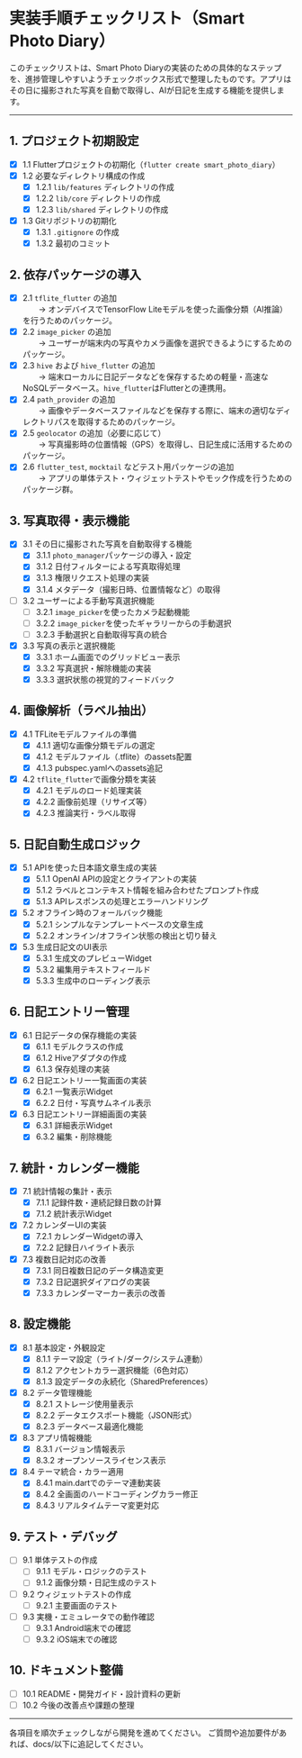 # 実装手順チェックリスト（Smart Photo Diary）

このチェックリストは、Smart Photo Diaryの実装のための具体的なステップを、進捗管理しやすいようチェックボックス形式で整理したものです。アプリはその日に撮影された写真を自動で取得し、AIが日記を生成する機能を提供します。

---

## 1. プロジェクト初期設定
- [x] 1.1 Flutterプロジェクトの初期化（`flutter create smart_photo_diary`）
- [x] 1.2 必要なディレクトリ構成の作成
    - [x] 1.2.1 `lib/features` ディレクトリの作成
    - [x] 1.2.2 `lib/core` ディレクトリの作成
    - [x] 1.2.3 `lib/shared` ディレクトリの作成
- [x] 1.3 Gitリポジトリの初期化
    - [x] 1.3.1 `.gitignore` の作成
    - [x] 1.3.2 最初のコミット

## 2. 依存パッケージの導入
- [x] 2.1 `tflite_flutter` の追加  
  → オンデバイスでTensorFlow Liteモデルを使った画像分類（AI推論）を行うためのパッケージ。
- [x] 2.2 `image_picker` の追加  
  → ユーザーが端末内の写真やカメラ画像を選択できるようにするためのパッケージ。
- [x] 2.3 `hive` および `hive_flutter` の追加  
  → 端末ローカルに日記データなどを保存するための軽量・高速なNoSQLデータベース。`hive_flutter`はFlutterとの連携用。
- [x] 2.4 `path_provider` の追加  
  → 画像やデータベースファイルなどを保存する際に、端末の適切なディレクトリパスを取得するためのパッケージ。
- [x] 2.5 `geolocator` の追加（必要に応じて）  
  → 写真撮影時の位置情報（GPS）を取得し、日記生成に活用するためのパッケージ。
- [x] 2.6 `flutter_test`, `mocktail` などテスト用パッケージの追加  
  → アプリの単体テスト・ウィジェットテストやモック作成を行うためのパッケージ群。

## 3. 写真取得・表示機能
- [x] 3.1 その日に撮影された写真を自動取得する機能
    - [x] 3.1.1 `photo_manager`パッケージの導入・設定
    - [x] 3.1.2 日付フィルターによる写真取得処理
    - [x] 3.1.3 権限リクエスト処理の実装
    - [x] 3.1.4 メタデータ（撮影日時、位置情報など）の取得
- [ ] 3.2 ユーザーによる手動写真選択機能
    - [ ] 3.2.1 `image_picker`を使ったカメラ起動機能
    - [ ] 3.2.2 `image_picker`を使ったギャラリーからの手動選択
    - [ ] 3.2.3 手動選択と自動取得写真の統合
- [x] 3.3 写真の表示と選択機能
    - [x] 3.3.1 ホーム画面でのグリッドビュー表示
    - [x] 3.3.2 写真選択・解除機能の実装
    - [x] 3.3.3 選択状態の視覚的フィードバック

## 4. 画像解析（ラベル抽出）
- [x] 4.1 TFLiteモデルファイルの準備
    - [x] 4.1.1 適切な画像分類モデルの選定
    - [x] 4.1.2 モデルファイル（.tflite）のassets配置
    - [x] 4.1.3 pubspec.yamlへのassets追記
- [x] 4.2 `tflite_flutter`で画像分類を実装
    - [x] 4.2.1 モデルのロード処理実装
    - [x] 4.2.2 画像前処理（リサイズ等）
    - [x] 4.2.3 推論実行・ラベル取得

## 5. 日記自動生成ロジック
- [x] 5.1 APIを使った日本語文章生成の実装
    - [x] 5.1.1 OpenAI APIの設定とクライアントの実装
    - [x] 5.1.2 ラベルとコンテキスト情報を組み合わせたプロンプト作成
    - [x] 5.1.3 APIレスポンスの処理とエラーハンドリング
- [x] 5.2 オフライン時のフォールバック機能
    - [x] 5.2.1 シンプルなテンプレートベースの文章生成
    - [x] 5.2.2 オンライン/オフライン状態の検出と切り替え
- [x] 5.3 生成日記文のUI表示
    - [x] 5.3.1 生成文のプレビューWidget
    - [x] 5.3.2 編集用テキストフィールド
    - [x] 5.3.3 生成中のローディング表示

## 6. 日記エントリー管理
- [x] 6.1 日記データの保存機能の実装
    - [x] 6.1.1 モデルクラスの作成
    - [x] 6.1.2 Hiveアダプタの作成
    - [x] 6.1.3 保存処理の実装
- [x] 6.2 日記エントリー一覧画面の実装
    - [x] 6.2.1 一覧表示Widget
    - [x] 6.2.2 日付・写真サムネイル表示
- [x] 6.3 日記エントリー詳細画面の実装
    - [x] 6.3.1 詳細表示Widget
    - [x] 6.3.2 編集・削除機能

## 7. 統計・カレンダー機能
- [x] 7.1 統計情報の集計・表示
    - [x] 7.1.1 記録件数・連続記録日数の計算
    - [x] 7.1.2 統計表示Widget
- [x] 7.2 カレンダーUIの実装
    - [x] 7.2.1 カレンダーWidgetの導入
    - [x] 7.2.2 記録日ハイライト表示
- [x] 7.3 複数日記対応の改善
    - [x] 7.3.1 同日複数日記のデータ構造変更
    - [x] 7.3.2 日記選択ダイアログの実装
    - [x] 7.3.3 カレンダーマーカー表示の改善

## 8. 設定機能
- [x] 8.1 基本設定・外観設定
    - [x] 8.1.1 テーマ設定（ライト/ダーク/システム連動）
    - [x] 8.1.2 アクセントカラー選択機能（6色対応）
    - [x] 8.1.3 設定データの永続化（SharedPreferences）
- [x] 8.2 データ管理機能
    - [x] 8.2.1 ストレージ使用量表示
    - [x] 8.2.2 データエクスポート機能（JSON形式）
    - [x] 8.2.3 データベース最適化機能
- [x] 8.3 アプリ情報機能
    - [x] 8.3.1 バージョン情報表示
    - [x] 8.3.2 オープンソースライセンス表示
- [x] 8.4 テーマ統合・カラー適用
    - [x] 8.4.1 main.dartでのテーマ連動実装
    - [x] 8.4.2 全画面のハードコーディングカラー修正
    - [x] 8.4.3 リアルタイムテーマ変更対応

## 9. テスト・デバッグ
- [ ] 9.1 単体テストの作成
    - [ ] 9.1.1 モデル・ロジックのテスト
    - [ ] 9.1.2 画像分類・日記生成のテスト
- [ ] 9.2 ウィジェットテストの作成
    - [ ] 9.2.1 主要画面のテスト
- [ ] 9.3 実機・エミュレータでの動作確認
    - [ ] 9.3.1 Android端末での確認
    - [ ] 9.3.2 iOS端末での確認

## 10. ドキュメント整備
- [ ] 10.1 README・開発ガイド・設計資料の更新
- [ ] 10.2 今後の改善点や課題の整理

---

各項目を順次チェックしながら開発を進めてください。
ご質問や追加要件があれば、docs/以下に追記してください。
